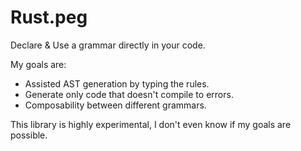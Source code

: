 Rust.peg
========

Declare &amp; Use a grammar directly in your code.

My goals are:

* Assisted AST generation by typing the rules.
* Generate only code that doesn't compile to errors.
* Composability between different grammars.

This library is highly experimental, I don't even know if my goals are possible.